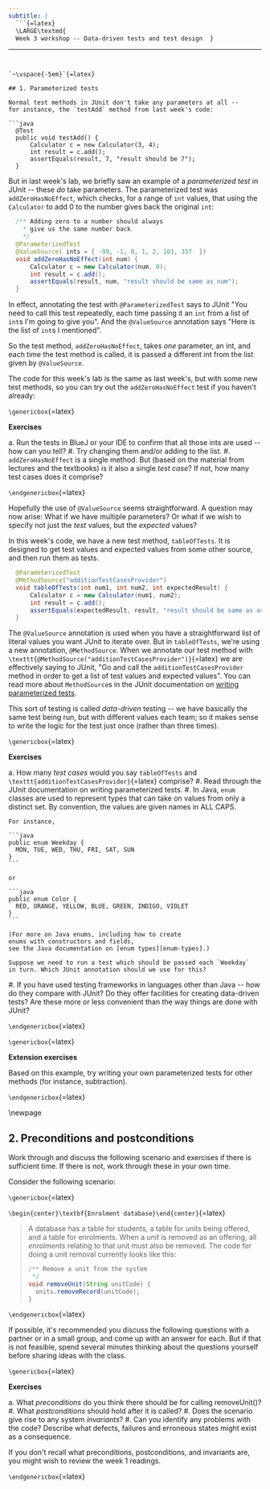 ```yaml
---
subtitle: |
  ```{=latex}
  \LARGE\textmd{
  Week 3 workshop -- Data-driven tests and test design  }
  ```
---
```


`~\vspace{-5em}`{=latex}

## 1. Parameterized tests

Normal test methods in JUnit don't take any parameters at all --
for instance, the `testAdd` method from last week's code:

```java
  @Test
  public void testAdd() {
      Calculator c = new Calculator(3, 4);
      int result = c.add();
      assertEquals(result, 7, "result should be 7");
  }
```

But in last week's lab, we briefly saw an example of a *parameterized
test* in JUnit -- these *do* take parameters.
The parameterized test was `addZeroHasNoEffect`, which checks,
for a range of `int` values, that using the `Calculator` to add 0
to the number gives back the original `int`:

```java
  /** Adding zero to a number should always
    * give us the same number back.
    */
  @ParameterizedTest
  @ValueSource( ints = { -99, -1, 0, 1, 2, 101, 337  })
  void addZeroHasNoEffect(int num) {
      Calculator c = new Calculator(num, 0);
      int result = c.add();
      assertEquals(result, num, "result should be same as num");
  }
```

In effect, annotating the test with `@ParameterizedTest` says to
JUnit "You need to call this test repeatedly, each time passing
it an `int` from a list of `int`s I'm going to give you".
And the `@ValueSource` annotation says "Here is the list of `int`s
I mentioned".

So the test method, `addZeroHasNoEffect`, takes *one* parameter, an int,
and each time the test method is called, it is passed a different
int from the list given by `@ValueSource`.

The code for this week's lab is the same as last week's,
but with some new test methods, so you can try out the
`addZeroHasNoEffect` test if you haven't already:

`\genericbox`{=latex}

**Exercises**

a.  Run the tests in BlueJ or your IDE to confirm that all those ints are
    used -- how can you tell?
#.  Try changing them and/or adding to the list.
#.  `addZeroHasNoEffect` is a single method. But (based on the material
    from lectures and the textbooks) is it also a single *test case*?
    If not, how many test cases does it comprise?

`\endgenericbox`{=latex}



Hopefully the use of `@ValueSource` seems straightforward.
A question may now arise: What if we have multiple parameters?
Or what if we wish to specify not just the *test* values, but the
*expected* values?

In this week's code, we have a new test method,
`tableOfTests`. It is designed to get test values and expected values
from some other source, and then run them as tests.

```java
  @ParameterizedTest
  @MethodSource("additionTestCasesProvider")
  void tableOfTests(int num1, int num2, int expectedResult) {
      Calculator c = new Calculator(num1, num2);
      int result = c.add();
      assertEquals(expectedResult, result, "result should be same as as expected result");
  }
```

The `@ValueSource` annotation is used when you have
a straightforward list of literal values you want JUnit
to iterate over.
But in `tableOfTests`, we're using a new annotation,
`@MethodSource`. When we annotate our test method with
`\texttt{@MethodSource("additionTestCasesProvider")}`{=latex}
we are effectively saying to JUnit, "Go and call the
`additionTestCasesProvider` method in order to get a list of test values
and expected values".
You can read more about `MethodSource`s in the
JUnit documentation on [writing parameterized tests][junit-param-tests].

[junit-param-tests]: https://junit.org/junit5/docs/snapshot/user-guide/index.html#writing-tests-parameterized-tests

This sort of testing is called *data-driven* testing -- we have basically the same
test being run, but with different values each team; so it makes sense to
write the logic for the test just once (rather than three times).

`\genericbox`{=latex}

**Exercises**

a.  How many *test cases* would you say `tableOfTests` and
    `\texttt{additionTestCasesProvider}`{=latex} comprise?
#.  Read through the JUnit documentation on writing parameterized tests.
#.  In Java, `enum` classes are used to represent types that can
    take on values from only a distinct set. By convention, the values
    are given names in ALL CAPS.

    For instance,

    ```java
    public enum Weekday {
      MON, TUE, WED, THU, FRI, SAT, SUN
    }
    ```

    or

    ```java
    public enum Color {
      RED, ORANGE, YELLOW, BLUE, GREEN, INDIGO, VIOLET
    }
    ```

    (For more on Java enums, including how to create
    enums with constructors and fields,
    see the Java documentation on [enum types][enum-types].)

    Suppose we need to run a test which should be passed each `Weekday`
    in turn. Which JUnit annotation should we use for this?
#.  If you have used testing frameworks in languages other than Java --
    how do they compare with JUnit? Do they offer facilities for
    creating data-driven tests? Are these more or less convenient
    than the way things are done with JUnit?

[enum-types]: https://docs.oracle.com/javase/tutorial/java/javaOO/enum.html

`\endgenericbox`{=latex}




`\genericbox`{=latex}

**Extension exercises**

Based on this example, try writing your own parameterized
tests for other methods (for instance, subtraction).

`\endgenericbox`{=latex}

\newpage

## 2. Preconditions and postconditions

Work through and discuss the following scenario and exercises
if there is sufficient time. If there is not, work through
these in your own time.

Consider the following scenario:

`\genericbox`{=latex}

`\begin{center}\textbf{Enrolment database}\end{center}`{=latex}

> A database has a table for students, a table for units being
> offered, and a table for enrolments.  When a *unit* is removed as an
> offering, all *enrolments* relating to that unit must also be removed.
> The code for doing a unit removal currently looks like this:
>
> ```java
> /** Remove a unit from the system
>  */
> void removeUnit(String unitCode) {
>   units.removeRecord(unitCode);
> }
> ```

`\endgenericbox`{=latex}


If possible, it's recommended you discuss the following questions
with a partner or in a small group,
and come up with an answer for each. But if that is not feasible,
spend several minutes thinking about the questions yourself
before sharing ideas with the class.

`\genericbox`{=latex}

**Exercises**

a.  What *preconditions* do you think there should be for calling
    removeUnit()?
#.  What *postconditions* should hold after it is called?
#.  Does the scenario give rise to any system *invariants*?
#.  Can you identify any problems with the code? Describe what defects,
    failures and erroneous states might exist as a consequence.

<!-- x** -->

If you don't recall what preconditions, postconditions, and
invariants are, you might wish to review the week 1 readings.

`\endgenericbox`{=latex}

















<!-- vim: syntax=markdown tw=72 :
-->
